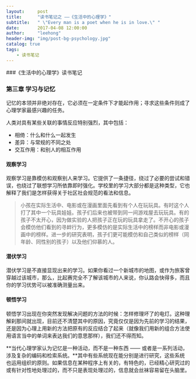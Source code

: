 ```yaml
---
layout:     post
title:      "读书笔记之 ——《生活中的心理学》"
subtitle:   " \"Every man is a poet when he is in love.\" "
date:       2017-04-08 12:00:00
author:     "leehong"
header-img: "img/post-bg-psychology.jpg"
catalog: true
tags:
    - 读书笔记
---
```


###《生活中的心理学》读书笔记


### 第三章 学习与记忆

记忆的本领并非绝对存在，它必须在一定条件下才能起作用；寻求这些条件则成了心理学家最感兴趣的任务。

人类对具有某些关联的事情反应特别强烈，其中包括：

* 相倚：什么和什么一起发生
* 差异：与常规的不同之处
* 交互作用：和别人的相互作用

#### 观察学习

观察学习是靠模仿和观察别人来学习。它提供了一条捷径，绕过了必要的尝试和错误，也绕过了联想学习所依靠即时强化。学校里的学习大部分都是这种类型，它也解释了我们是怎样获得关于社区社会规范的看法和信息。

> 小孩在实际生活中、电影或在漫画里面先看到有个人在玩玩具。有时这个人打了其中一个玩具娃娃。孩子们后来也被带到同一间游戏屋去玩玩具。有的孩子不太开心，因为做实验的人把孩子正在玩的玩具拿走了。不开心的孩子会模仿他们看到的寻衅行为，更多模仿的是实际生活中的榜样而非电影或漫画中的榜样。进一步的研究表明，孩子们更可能模仿和自己类似的榜样（同年龄、同性别的孩子）以及他们仰慕的人。

#### 潜伏学习

潜伏学习是不直接显现出来的学习。如果你看过一个新城市的地图，或作为旅客曾穿越过该城市，那么，比起赛完全不了解该城市的人来说，你认路会快得多，而且你的学习优势可以被准确测量出来。

#### 顿悟学习

顿悟学习出现在你突然发现解决问题的方法的时候：怎样修理坏了的电灯。这种理解刹那间就出现，目前还不清楚其中的原因，究竟仅仅是因为先前的学习的结果，还是因为心理上用新的方法把原有的反应结合了起来（就像我们用新的组合方法使用语言当中的单词来表达我们的意思那样），我们还不得而知。

**当代心理学家认为记忆是一种活动，而不是一种东西 —— 或者是一系列活动，涉及复杂的编码和检索系统。**其中有些系统现在能分别是进行研究，这些系统也运用组织的原则。如果信息在某种程序上有关的，有特色的，已经精心研究过的或有针对性地处理过的，而不只是表现处理过的，信息就会丝袜容易留在头脑里。

